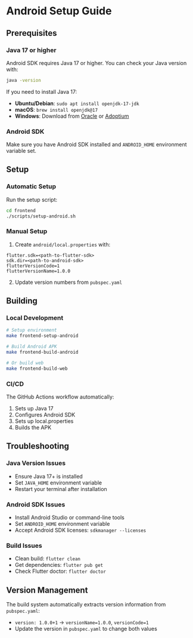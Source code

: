 # Android Setup Guide

## Prerequisites

### Java 17 or higher
Android SDK requires Java 17 or higher. You can check your Java version with:
```bash
java -version
```

If you need to install Java 17:
- **Ubuntu/Debian**: `sudo apt install openjdk-17-jdk`
- **macOS**: `brew install openjdk@17`
- **Windows**: Download from [Oracle](https://www.oracle.com/java/technologies/downloads/#java17) or [Adoptium](https://adoptium.net/)

### Android SDK
Make sure you have Android SDK installed and `ANDROID_HOME` environment variable set.

## Setup

### Automatic Setup
Run the setup script:
```bash
cd frontend
./scripts/setup-android.sh
```

### Manual Setup
1. Create `android/local.properties` with:
```properties
flutter.sdk=<path-to-flutter-sdk>
sdk.dir=<path-to-android-sdk>
flutterVersionCode=1
flutterVersionName=1.0.0
```

2. Update version numbers from `pubspec.yaml`

## Building

### Local Development
```bash
# Setup environment
make frontend-setup-android

# Build Android APK
make frontend-build-android

# Or build web
make frontend-build-web
```

### CI/CD
The GitHub Actions workflow automatically:
1. Sets up Java 17
2. Configures Android SDK
3. Sets up local.properties
4. Builds the APK

## Troubleshooting

### Java Version Issues
- Ensure Java 17+ is installed
- Set `JAVA_HOME` environment variable
- Restart your terminal after installation

### Android SDK Issues
- Install Android Studio or command-line tools
- Set `ANDROID_HOME` environment variable
- Accept Android SDK licenses: `sdkmanager --licenses`

### Build Issues
- Clean build: `flutter clean`
- Get dependencies: `flutter pub get`
- Check Flutter doctor: `flutter doctor`

## Version Management

The build system automatically extracts version information from `pubspec.yaml`:
- `version: 1.0.0+1` → `versionName=1.0.0`, `versionCode=1`
- Update the version in `pubspec.yaml` to change both values 
